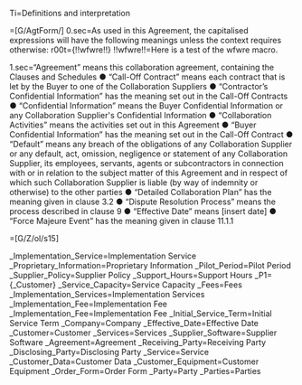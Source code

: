 Ti=Definitions and interpretation

=[G/AgtForm/]
0.sec=As used in this Agreement, the capitalised expressions will have the following meanings unless the context requires otherwise:
r00t={!!wfwre!!}
!!wfwre!!=Here is a test of the wfwre macro.

1.sec=“Agreement” means this collaboration agreement, containing the Clauses and Schedules
●	“Call-Off Contract” means each contract that is let by the Buyer to one of the Collaboration Suppliers
●	“Contractor’s Confidential Information” has the meaning set out in the Call-Off Contracts
●	“Confidential Information” means the Buyer Confidential Information or any Collaboration Supplier's Confidential Information
●	“Collaboration Activities” means the activities set out in this Agreement
●	“Buyer Confidential Information” has the meaning set out in the Call-Off Contract
●	“Default” means any breach of the obligations of any Collaboration Supplier or any default, act, omission, negligence or statement of any Collaboration Supplier, its employees, servants, agents or subcontractors in connection with or in relation to the subject matter of this Agreement and in respect of which such Collaboration Supplier is liable (by way of indemnity or otherwise) to the other parties
●	“Detailed Collaboration Plan” has the meaning given in clause 3.2
●	“Dispute Resolution Process” means the process described in clause 9
●	“Effective Date” means [insert date]
●	“Force Majeure Event” has the meaning given in clause 11.1.1

=[G/Z/ol/s15]

_Implementation_Service=Implementation Service
_Proprietary_Information=Proprietary Information
_Pilot_Period=Pilot Period
_Supplier_Policy=Supplier Policy
_Support_Hours=Support Hours
_P1={_Customer}
_Service_Capacity=Service Capacity
_Fees=Fees
_Implementation_Services=Implementation Services
_Implementation_Fee=Implementation Fee
_Implementation_Fee=Implementation Fee
_Initial_Service_Term=Initial Service Term
_Company=Company
_Effective_Date=Effective Date
_Customer=Customer
_Services=Services
_Supplier_Software=Supplier Software
_Agreement=Agreement
_Receiving_Party=Receiving Party
_Disclosing_Party=Disclosing Party
_Service=Service
_Customer_Data=Customer Data
_Customer_Equipment=Customer Equipment
_Order_Form=Order Form
_Party=Party
_Parties=Parties


